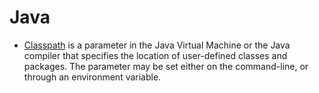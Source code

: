 # Java


- [Classpath](https://en.wikipedia.org/wiki/Classpath_(Java)) is a parameter in the Java Virtual Machine or the Java compiler that specifies the location of user-defined classes and packages. The parameter may be set either on the command-line, or through an environment variable.


